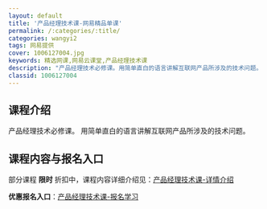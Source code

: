 ```yaml
---
layout: default
title: '产品经理技术课-网易精品单课'
permalink: /:categories/:title/
categories: wangyi2
tags: 网易提供
cover: 1006127004.jpg
keywords: 精选网课,网易云课堂,产品经理技术课
description: "产品经理技术必修课。用简单直白的语言讲解互联网产品所涉及的技术问题。产品经理技术课"
classid: 1006127004
---
```


## 课程介绍

产品经理技术必修课。
用简单直白的语言讲解互联网产品所涉及的技术问题。

## 课程内容与报名入口

部分课程 **限时** 折扣中，课程内容详细介绍见：[产品经理技术课-详情介绍](https://study.163.com/course/introduction/1006127004.htm?share=1&shareId=1025206652&utm_campaign=share&utm_medium=iphoneShare&utm_source=&utm_u=1025206652)

**优惠报名入口**：[产品经理技术课-报名学习](https://study.163.com/course/introduction/1006127004.htm?share=1&shareId=1025206652&utm_campaign=share&utm_medium=iphoneShare&utm_source=&utm_u=1025206652)

